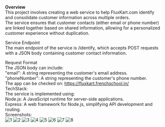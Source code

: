 <b>Overview </b><br>
This project involves creating a web service to help FluxKart.com identify and consolidate customer information across multiple orders. <br>The service ensures that customer contacts (either email or phone number) are linked together based on shared information, allowing for a personalized customer experience without duplication.

Service Endpoint<br>
The main endpoint of the service is /identify, which accepts POST requests with a JSON body containing customer contact information.

Request Format<br>
The JSON body can include:<br>
"email": A string representing the customer's email address.<br>
"phoneNumber": A string representing the customer's phone number.<br>
The app can be checked on: https://fluxkart.frenchschool.in/<br>
TechStack:<br>
The service is implemented using:<br>
Node.js: A JavaScript runtime for server-side applications.<br>
Express: A web framework for Node.js, simplifying API development and routing.<br>
Screenshots:<br>
![1](https://github.com/karanmiglani/fluxkart/assets/52616845/009cc0ca-ccbf-4824-8517-662e5af6b9e9)
![2](https://github.com/karanmiglani/fluxkart/assets/52616845/21414c15-8d73-47a8-a937-64048fbc8739)
![3](https://github.com/karanmiglani/fluxkart/assets/52616845/aeb65cb6-5184-43d7-9ba7-a70b41eceba7)
![4](https://github.com/karanmiglani/fluxkart/assets/52616845/e4ac4cad-08a2-4b8d-95f1-e364dee874ea)
![5](https://github.com/karanmiglani/fluxkart/assets/52616845/0c4d3f42-0503-486a-a213-0a1aa37c414d)
![6](https://github.com/karanmiglani/fluxkart/assets/52616845/b9e2355b-8227-4ba5-8679-82d55da03616)
![7](https://github.com/karanmiglani/fluxkart/assets/52616845/067699ea-68b1-4a48-a60c-b3f605b73aee)
![8](https://github.com/karanmiglani/fluxkart/assets/52616845/25753338-5ff7-413f-82a2-0f5c9e46bbaf)







